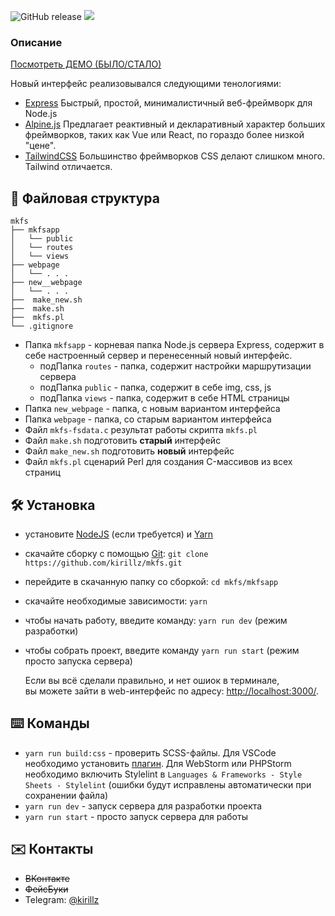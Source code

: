 ![GitHub release](https://img.shields.io/github/release/kirillz/mkfs.svg) 
<a href="https://www.tinkoff.ru/cardtocard/"><img src="
https://img.shields.io/badge/%D0%97%D0%B0%D0%B4%D0%BE%D0%BD%D0%B0%D1%82%D0%B8%D1%82%D1%8C-%D0%BD%D0%B0%20%D0%BA%D0%B0%D1%80%D1%82%D1%83%205469%203800%202380%204429-blue.svg"></a>
###  Описание  


[Посмотреть ДЕМО (БЫЛО/СТАЛО)](https://kirillz.github.io/mkfs)  


Новый интерфейс реализовывался следующими тенологиями: 

-  [Express](https://expressjs.com/) Быстрый, простой, минималистичный веб-фреймворк для Node.js  
-  [Alpine.js](https://github.com/alpinejs/alpine) Предлагает реактивный и декларативный характер больших фреймворков, таких как Vue или React, по гораздо более низкой "цене".  
-  [TailwindCSS](https://tailwindcss.com/) Большинство фреймворков CSS делают слишком много. Tailwind отличается.  


## :open_file_folder: Файловая структура  

```
mkfs
├── mkfsapp
│   └── public
│   └── routes
│   └── views
├── webpage
│   └── . . .
├── new__webpage
│   └── . . .
├──  make_new.sh
├──  make.sh
├──  mkfs.pl
└── .gitignore
```
- Папка `mkfsapp` - корневая папка Node.js сервера Express, содержит в себе настроенный сервер и перенесенный новый интерфейс.
  - подПапка `routes` - папка, содержит настройки маршрутизации сервера
  - подПапка `public` - папка, содержит в себе img, css, js
  - подПапка `views` - папка, содержит в себе HTML страницы
- Папка `new_webpage` - папка, с новым вариантом интерфейса
- Папка `webpage` - папка, со старым вариантом интерфейса
- Файл `mkfs-fsdata.c` результат работы скрипта `mkfs.pl`
- Файл `make.sh` подготовить **старый** интерфейс
- Файл `make_new.sh` подготовить **новый** интерфейс
- Файл `mkfs.pl` сценарий Perl для создания C-массивов из всех страниц  

## :hammer_and_wrench: Установка
* установите [NodeJS](https://nodejs.org/en/) (если требуется) и [Yarn](https://yarnpkg.com/en/docs/install)  
* скачайте сборку с помощью [Git](https://git-scm.com/downloads): ```git clone https://github.com/kirillz/mkfs.git```  
* перейдите в скачанную папку со сборкой: ```cd mkfs/mkfsapp```  
* скачайте необходимые зависимости: ```yarn```
* чтобы начать работу, введите команду: ```yarn run dev``` (режим разработки)
* чтобы собрать проект, введите команду ```yarn run start``` (режим просто запуска сервера)  


  Если вы всё сделали правильно, и нет ошиок в терминале,  
  вы можете зайти в web-интерфейс по адресу: [http://localhost:3000/](http://localhost:3000/).


## :keyboard: Команды
* ```yarn run build:css``` - проверить SCSS-файлы. Для VSCode необходимо установить [плагин](https://marketplace.visualstudio.com/items?itemName=shinnn.stylelint). Для WebStorm
или PHPStorm необходимо включить Stylelint в ```Languages & Frameworks - Style Sheets - Stylelint``` (ошибки будут исправлены автоматически при сохранении файла)
* ```yarn run dev``` - запуск сервера для разработки проекта  
* ```yarn run start``` - просто запуск сервера для работы  

## :envelope: Контакты
* ~~ВКонтакте~~
* ~~ФейсБуки~~
* Telegram: [@kirillz](https://t.me/kirillz)




